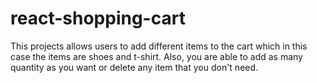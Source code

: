 # react-shopping-cart
This projects allows users to add different items to the cart which in this case the items are shoes and t-shirt. Also, you are able to add as many quantity as you want or delete any item that you don't need.
